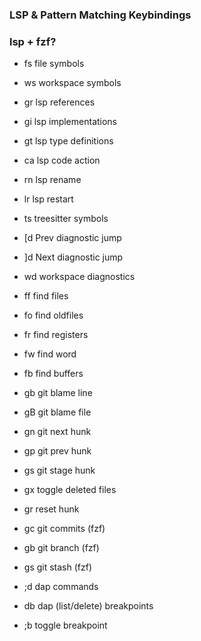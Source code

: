 
### LSP & Pattern Matching Keybindings

### lsp + fzf?

- <leader>fs file symbols
- <leader>ws workspace symbols
- gr lsp references
- gi lsp implementations
- gt lsp type definitions
- <leader>ca lsp code action
- <leader>rn lsp rename
- <leader>lr lsp restart

- <leader>ts treesitter symbols

- [d Prev diagnostic jump
- ]d Next diagnostic jump
- <leader>wd workspace diagnostics

- <leader>ff find files
- <leader>fo find oldfiles
- <leader>fr find registers
- <leader>fw find word
- <leader>fb find buffers

- gb git blame line
- gB git blame file
- gn git next hunk
- gp git prev hunk
- gs git stage hunk
- gx toggle deleted files
- <leader>gr reset hunk
- <leader> gc git commits (fzf)
- <leader> gb git branch (fzf)
- <leader> gs git stash (fzf)

- ;d dap commands
- <leader>db dap (list/delete) breakpoints
- ;b toggle breakpoint

